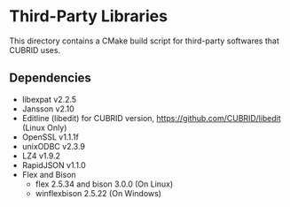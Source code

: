 # Third-Party Libraries

This directory contains a CMake build script for third-party softwares that CUBRID uses.

## Dependencies

- libexpat v2.2.5
- Jansson v2.10
- Editline (libedit) for CUBRID version, https://github.com/CUBRID/libedit (Linux Only)
- OpenSSL v1.1.1f
- unixODBC v2.3.9
- LZ4 v1.9.2
- RapidJSON v1.1.0
- Flex and Bison
  - flex 2.5.34 and bison 3.0.0 (On Linux)
  - winflexbison 2.5.22 (On Windows)
